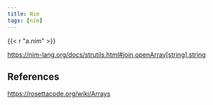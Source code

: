 ```yaml
---
title: Nim
tags: [nim]
---
```


{{< r "a.nim" >}}

<https://nim-lang.org/docs/strutils.html#join,openArray[string],string>

## References

<https://rosettacode.org/wiki/Arrays>
